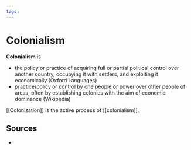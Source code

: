 ```yaml
---
tags:
---
```


# Colonialism

**Colonialism** is

- the policy or practice of acquiring full or partial political control over another country, occupying it with settlers, and exploiting it economically (Oxford Languages)
- practice/policy or control by one people or power over other people of areas, often by establishing colonies with the aim of economic dominance (Wikipedia)

[[Colonization]] is the active process of [[colonialism]].

## Sources

-
